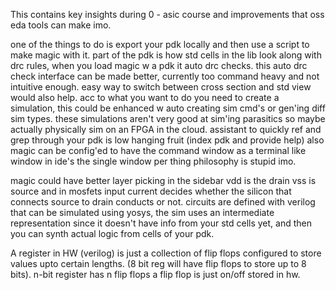 This contains key insights during 0 - asic course and improvements that oss eda tools can make imo.

one of the things to do is export your pdk locally and then use a script to make magic with it.
part of the pdk is how std cells in the lib look along with drc rules, when you load magic w a pdk it auto drc checks.
this auto drc check interface can be made better, currently too command heavy and not intuitive enough.
easy way to switch between cross section and std view would also help.
acc to what you want to do you need to create a simulation, this could be enhanced w auto creating sim cmd's or gen'ing diff sim types.
these simulations aren't very good at sim'ing parasitics so maybe actually physically sim on an FPGA in the cloud.
assistant to quickly ref and grep through your pdk is low hanging fruit (index pdk and provide help)
also magic can be config'ed to have the command window as a terminal like window in ide's the single window per thing philosophy is stupid imo.


magic could have better layer picking in the sidebar
vdd is the drain vss is source and in mosfets input current decides whether the silicon that connects source to drain conducts or not.
circuits are defined with verilog that can be simulated using yosys, the sim uses an intermediate representation since it doesn't have info from your std cells yet, and then you can synth actual logic from cells of your pdk.

A register in HW (verilog) is just a collection of flip flops configured to store values upto certain lengths. (8 bit reg will have flip flops to store up to 8 bits).
n-bit register has n flip flops a flip flop is just on/off stored in hw.


